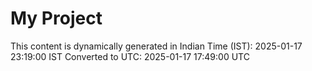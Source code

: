 # My Project

This content is dynamically generated in Indian Time (IST): 2025-01-17 23:19:00 IST
Converted to UTC: 2025-01-17 17:49:00 UTC

